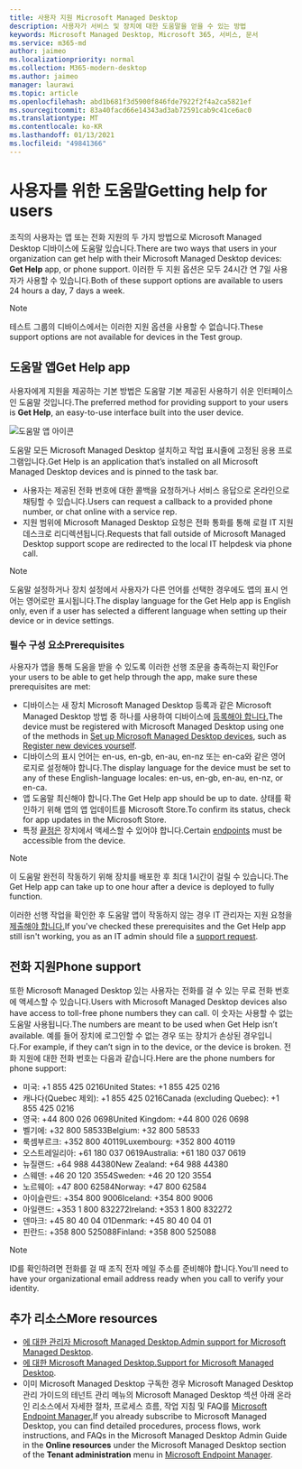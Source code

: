 ```yaml
---
title: 사용자 지원 Microsoft Managed Desktop
description: 사용자가 서비스 및 장치에 대한 도움말을 얻을 수 있는 방법
keywords: Microsoft Managed Desktop, Microsoft 365, 서비스, 문서
ms.service: m365-md
author: jaimeo
ms.localizationpriority: normal
ms.collection: M365-modern-desktop
ms.author: jaimeo
manager: laurawi
ms.topic: article
ms.openlocfilehash: abd1b681f3d5900f846fde7922f2f4a2ca5821ef
ms.sourcegitcommit: 83a40facd66e14343ad3ab72591cab9c41ce6ac0
ms.translationtype: MT
ms.contentlocale: ko-KR
ms.lasthandoff: 01/13/2021
ms.locfileid: "49841366"
---
```

# <a name="getting-help-for-users"></a><span data-ttu-id="4ccf7-104">사용자를 위한 도움말</span><span class="sxs-lookup"><span data-stu-id="4ccf7-104">Getting help for users</span></span>

<span data-ttu-id="4ccf7-105">조직의 사용자는 앱 또는 전화 지원의 두 가지 방법으로 Microsoft Managed Desktop  디바이스에 도움말 있습니다.</span><span class="sxs-lookup"><span data-stu-id="4ccf7-105">There are two ways that users in your organization can get help with their Microsoft Managed Desktop devices: **Get Help** app, or phone support.</span></span> <span data-ttu-id="4ccf7-106">이러한 두 지원 옵션은 모두 24시간 연 7일 사용자가 사용할 수 있습니다.</span><span class="sxs-lookup"><span data-stu-id="4ccf7-106">Both of these support options are available to users 24 hours a day, 7 days a week.</span></span>
 
>[!NOTE]
><span data-ttu-id="4ccf7-107">테스트 그룹의 디바이스에서는 이러한 지원 옵션을 사용할 수 없습니다.</span><span class="sxs-lookup"><span data-stu-id="4ccf7-107">These support options are not available for devices in the Test group.</span></span>

## <a name="get-help-app"></a><span data-ttu-id="4ccf7-108">도움말 앱</span><span class="sxs-lookup"><span data-stu-id="4ccf7-108">Get Help app</span></span>

<span data-ttu-id="4ccf7-109">사용자에게 지원을 제공하는 기본 방법은 도움말 기본 제공된 사용하기 쉬운 인터페이스인 도움말 것입니다.</span><span class="sxs-lookup"><span data-stu-id="4ccf7-109">The preferred method for providing support to your users is **Get Help**, an easy-to-use interface built into the user device.</span></span>  

![도움말 앱 아이콘](../../media/get-help.png)

<span data-ttu-id="4ccf7-111">도움말 모든 Microsoft Managed Desktop 설치하고 작업 표시줄에 고정된 응용 프로그램입니다.</span><span class="sxs-lookup"><span data-stu-id="4ccf7-111">Get Help is an application that’s installed on all Microsoft Managed Desktop devices and is pinned to the task bar.</span></span> 

- <span data-ttu-id="4ccf7-112">사용자는 제공된 전화 번호에 대한 콜백을 요청하거나 서비스 응답으로 온라인으로 채팅할 수 있습니다.</span><span class="sxs-lookup"><span data-stu-id="4ccf7-112">Users can request a callback to a provided phone number, or chat online with a service rep.</span></span>
- <span data-ttu-id="4ccf7-113">지원 범위에 Microsoft Managed Desktop 요청은 전화 통화를 통해 로컬 IT 지원 데스크로 리디렉션됩니다.</span><span class="sxs-lookup"><span data-stu-id="4ccf7-113">Requests that fall outside of Microsoft Managed Desktop support scope are redirected to the local IT helpdesk via phone call.</span></span>

> [!NOTE]
> <span data-ttu-id="4ccf7-114">도움말 설정하거나 장치 설정에서 사용자가 다른 언어를 선택한 경우에도 앱의 표시 언어는 영어로만 표시됩니다.</span><span class="sxs-lookup"><span data-stu-id="4ccf7-114">The display language for the Get Help app is English only, even if a user has selected a different language when setting up their device or in device settings.</span></span> 

### <a name="prerequisites"></a><span data-ttu-id="4ccf7-115">필수 구성 요소</span><span class="sxs-lookup"><span data-stu-id="4ccf7-115">Prerequisites</span></span>
<span data-ttu-id="4ccf7-116">사용자가 앱을 통해 도움을 받을 수 있도록 이러한 선행 조문을 충족하는지 확인</span><span class="sxs-lookup"><span data-stu-id="4ccf7-116">For your users to be able to get help through the app, make sure these prerequisites are met:</span></span>

- <span data-ttu-id="4ccf7-117">디바이스는 새 장치 Microsoft Managed Desktop 등록과 같은 Microsoft Managed Desktop 방법 [](../get-started/set-up-devices.md)중 하나를 사용하여 디바이스에 [등록해야 합니다.](../get-started/register-devices-self.md)</span><span class="sxs-lookup"><span data-stu-id="4ccf7-117">The device must be registered with Microsoft Managed Desktop using one of the methods in [Set up Microsoft Managed Desktop devices](../get-started/set-up-devices.md), such as [Register new devices yourself](../get-started/register-devices-self.md).</span></span>
- <span data-ttu-id="4ccf7-118">디바이스의 표시 언어는 en-us, en-gb, en-au, en-nz 또는 en-ca와 같은 영어 로지로 설정해야 합니다.</span><span class="sxs-lookup"><span data-stu-id="4ccf7-118">The display language for the device must be set to any of these English-language locales: en-us, en-gb, en-au, en-nz, or en-ca.</span></span>
- <span data-ttu-id="4ccf7-119">앱 도움말 최신해야 합니다.</span><span class="sxs-lookup"><span data-stu-id="4ccf7-119">The Get Help app should be up to date.</span></span> <span data-ttu-id="4ccf7-120">상태를 확인하기 위해 앱의 앱 업데이트를 Microsoft Store.</span><span class="sxs-lookup"><span data-stu-id="4ccf7-120">To confirm its status, check for app updates in the Microsoft Store.</span></span>
- <span data-ttu-id="4ccf7-121">특정 [끝점은](../get-ready/network.md#endpoints-allowed-that-are-necessary-for-microsoft-managed-desktop) 장치에서 액세스할 수 있어야 합니다.</span><span class="sxs-lookup"><span data-stu-id="4ccf7-121">Certain [endpoints](../get-ready/network.md#endpoints-allowed-that-are-necessary-for-microsoft-managed-desktop) must be accessible from the device.</span></span>

> [!NOTE]
> <span data-ttu-id="4ccf7-122">이 도움말 완전히 작동하기 위해 장치를 배포한 후 최대 1시간이 걸릴 수 있습니다.</span><span class="sxs-lookup"><span data-stu-id="4ccf7-122">The Get Help app can take up to one hour after a device is deployed to fully function.</span></span>

<span data-ttu-id="4ccf7-123">이러한 선행 작업을 확인한 후 도움말 앱이 작동하지 않는 경우 IT 관리자는 지원 요청을 [제출해야 합니다.](admin-support.md)</span><span class="sxs-lookup"><span data-stu-id="4ccf7-123">If you've checked these prerequisites and the Get Help app still isn't working, you as an IT admin should file a [support request](admin-support.md).</span></span>

## <a name="phone-support"></a><span data-ttu-id="4ccf7-124">전화 지원</span><span class="sxs-lookup"><span data-stu-id="4ccf7-124">Phone support</span></span>

<span data-ttu-id="4ccf7-125">또한 Microsoft Managed Desktop 있는 사용자는 전화를 걸 수 있는 무료 전화 번호에 액세스할 수 있습니다.</span><span class="sxs-lookup"><span data-stu-id="4ccf7-125">Users with Microsoft Managed Desktop devices also have access to toll-free phone numbers they can call.</span></span> <span data-ttu-id="4ccf7-126">이 숫자는 사용할 수 없는 도움말 사용됩니다.</span><span class="sxs-lookup"><span data-stu-id="4ccf7-126">The numbers are meant to be used when Get Help isn’t available.</span></span> <span data-ttu-id="4ccf7-127">예를 들어 장치에 로그인할 수 없는 경우 또는 장치가 손상된 경우입니다.</span><span class="sxs-lookup"><span data-stu-id="4ccf7-127">For example, if they can’t sign in to the device, or the device is broken.</span></span> <span data-ttu-id="4ccf7-128">전화 지원에 대한 전화 번호는 다음과 같습니다.</span><span class="sxs-lookup"><span data-stu-id="4ccf7-128">Here are the phone numbers for phone support:</span></span>

- <span data-ttu-id="4ccf7-129">미국: +1 855 425 0216</span><span class="sxs-lookup"><span data-stu-id="4ccf7-129">United States: +1 855 425 0216</span></span>
- <span data-ttu-id="4ccf7-130">캐나다(Quebec 제외): +1 855 425 0216</span><span class="sxs-lookup"><span data-stu-id="4ccf7-130">Canada (excluding Quebec): +1 855 425 0216</span></span>
- <span data-ttu-id="4ccf7-131">영국: +44 800 026 0698</span><span class="sxs-lookup"><span data-stu-id="4ccf7-131">United Kingdom: +44 800 026 0698</span></span>
- <span data-ttu-id="4ccf7-132">벨기에: +32 800 58533</span><span class="sxs-lookup"><span data-stu-id="4ccf7-132">Belgium: +32 800 58533</span></span>
- <span data-ttu-id="4ccf7-133">룩셈부르크: +352 800 40119</span><span class="sxs-lookup"><span data-stu-id="4ccf7-133">Luxembourg: +352 800 40119</span></span>
- <span data-ttu-id="4ccf7-134">오스트레일리아: +61 180 037 0619</span><span class="sxs-lookup"><span data-stu-id="4ccf7-134">Australia: +61 180 037 0619</span></span>
- <span data-ttu-id="4ccf7-135">뉴질랜드: +64 988 44380</span><span class="sxs-lookup"><span data-stu-id="4ccf7-135">New Zealand: +64 988 44380</span></span>
- <span data-ttu-id="4ccf7-136">스웨덴: +46 20 120 3554</span><span class="sxs-lookup"><span data-stu-id="4ccf7-136">Sweden: +46 20 120 3554</span></span>
- <span data-ttu-id="4ccf7-137">노르웨이: +47 800 62584</span><span class="sxs-lookup"><span data-stu-id="4ccf7-137">Norway: +47 800 62584</span></span>
- <span data-ttu-id="4ccf7-138">아이슬란드: +354 800 9006</span><span class="sxs-lookup"><span data-stu-id="4ccf7-138">Iceland: +354 800 9006</span></span>
- <span data-ttu-id="4ccf7-139">아일랜드: +353 1 800 832272</span><span class="sxs-lookup"><span data-stu-id="4ccf7-139">Ireland: +353 1 800 832272</span></span>
- <span data-ttu-id="4ccf7-140">덴마크: +45 80 40 04 01</span><span class="sxs-lookup"><span data-stu-id="4ccf7-140">Denmark: +45 80 40 04 01</span></span>
- <span data-ttu-id="4ccf7-141">핀란드: +358 800 525088</span><span class="sxs-lookup"><span data-stu-id="4ccf7-141">Finland: +358 800 525088</span></span>

>[!NOTE]
><span data-ttu-id="4ccf7-142">ID를 확인하려면 전화를 걸 때 조직 전자 메일 주소를 준비해야 합니다.</span><span class="sxs-lookup"><span data-stu-id="4ccf7-142">You'll need to have your organizational email address ready when you call to verify your identity.</span></span> 

## <a name="more-resources"></a><span data-ttu-id="4ccf7-143">추가 리소스</span><span class="sxs-lookup"><span data-stu-id="4ccf7-143">More resources</span></span>
- <span data-ttu-id="4ccf7-144">[에 대한 관리자 Microsoft Managed Desktop.](admin-support.md)</span><span class="sxs-lookup"><span data-stu-id="4ccf7-144">[Admin support for Microsoft Managed Desktop](admin-support.md).</span></span> 
- <span data-ttu-id="4ccf7-145">[에 대한 Microsoft Managed Desktop.](../service-description/support.md)</span><span class="sxs-lookup"><span data-stu-id="4ccf7-145">[Support for Microsoft Managed Desktop](../service-description/support.md).</span></span>
- <span data-ttu-id="4ccf7-146">이미 Microsoft Managed Desktop 구독한 경우 Microsoft Managed Desktop 관리 가이드의 테넌트 관리 메뉴의 Microsoft Managed Desktop 섹션 아래 온라인 리소스에서 자세한  절차, 프로세스 흐름, 작업  지침 및 FAQ를 [Microsoft Endpoint Manager.](https://endpoint.microsoft.com/)</span><span class="sxs-lookup"><span data-stu-id="4ccf7-146">If you already subscribe to Microsoft Managed Desktop, you can find detailed procedures, process flows, work instructions, and FAQs in the Microsoft Managed Desktop Admin Guide in the **Online resources** under the Microsoft Managed Desktop section of the **Tenant administration** menu in [Microsoft Endpoint Manager](https://endpoint.microsoft.com/).</span></span>
